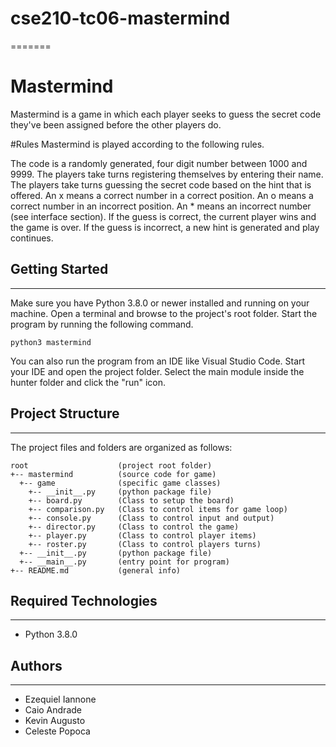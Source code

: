 # cse210-tc06-mastermind
=======
# Mastermind
Mastermind is a game in which each player seeks to guess the secret code 
they've been assigned before the other players do.

#Rules
Mastermind is played according to the following rules.

The code is a randomly generated, four digit number between 1000 and 9999.
The players take turns registering themselves by entering their name.
The players take turns guessing the secret code based on the hint that is offered. An x means a correct number in a correct position. An o means a correct number in an incorrect position. An * means an incorrect number (see interface section).
If the guess is correct, the current player wins and the game is over.
If the guess is incorrect, a new hint is generated and play continues.

## Getting Started
---
Make sure you have Python 3.8.0 or newer installed and running on your machine. 
Open a terminal and browse to the project's root folder. Start the program by 
running the following command.
```
python3 mastermind 
```
You can also run the program from an IDE like Visual Studio Code. Start your IDE 
and open the project folder. Select the main module inside the hunter folder and 
click the "run" icon.

## Project Structure
---
The project files and folders are organized as follows:
```
root                    (project root folder)
+-- mastermind          (source code for game)
  +-- game              (specific game classes)
    +-- __init__.py     (python package file)
    +-- board.py        (Class to setup the board)
    +-- comparison.py   (Class to control items for game loop)
    +-- console.py      (Class to control input and output)
    +-- director.py     (Class to control the game)
    +-- player.py       (Class to control player items)
    +-- roster.py       (Class to control players turns)
  +-- __init__.py       (python package file)
  +-- __main__.py       (entry point for program)
+-- README.md           (general info)
```

## Required Technologies
---
* Python 3.8.0

## Authors
---
* Ezequiel Iannone
* Caio Andrade
* Kevin Augusto
* Celeste Popoca